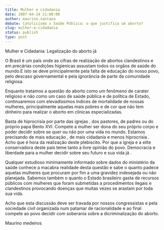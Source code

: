 ```yaml
---
title: Mulher e cidadania
date: 2007-04-24 21:00:00
author: maurino.santana
debate: Catolicismo x Saúde Pública: o que justifica um aborto?
slug: mulher-e-cidadania
status: publish 
type: post
---
```


Mulher e Cidadania: Legalização do aborto já   

  

O Brasil é um país onde as cifras de realização de abortos clandestinos e em precárias condições higienicas assustam todos os orgãos de saúde do mundo.E isto se deve principalmente pela falta de educação do nosso povo, pelo descaso governamental e pela ignorância de parte da comunidade religiosa.  

Enquanto tratamos a questão do aborto como um fenômeno de carater religioso e não como um caso de saúde pública e de política de Estado, continuaremos com elevadíssimos índices de mortalidade de nossas mulheres, principalmente aquelas mais pobres e de cor que não tem dinheiro para realizar o aborto em clínicas especializadas.  

Basta de hiprocrisia por parte das igrejas , dos pastores, de padres ou do próprio papa Bento XVI. Compete a mulher ser dona do seu próprio corpo e poder decidir sobre se quer ou não por uma vida no mundo. Estamos precisando de mais educação , de mais cidadania e menos hiprocrisia . Acho que é hora da realização deste plebiscito. Por que a igreja e a elite conservadora deste país teme tanto a livre opinião do povo. Democracia e liberdade para a mulher decidir sobre seu futuro e sua vida já .  

Qualquer estudioso minimamente informado sobre dados do ministério da saúde conhece a macabra realidade desta questão e sabe o quanto padece aquelas mulheres que procuram por fim a uma gravidez indesejada ou não planejada. Sabemos também o quanto o Estado brasileiro gasta de recursos públicos com mulheres que foram submetidas a procedimentos ilegais e clandestinos provocando doenças que muitas vezes se arastam por toda sua vida.  

Acho que esta discussão deve ser travada por nossos congressistas e pela sociedade civil organizada num patamar de racionalidade e ao final compete ao povo decidir com soberania sobre a dicriminalização do aborto.   

 Maurino medeiros
